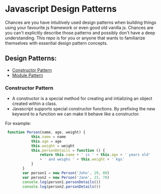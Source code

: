 # Javascript Design Patterns
Chances are you have intuitively used design patterns when building things using your favourite js framework or even good old vanilla js. Chances are you can't explicitly describe those patterns and possibly don't have a deep understanding. This repo is for you or anyone that wants to familiarize themselves with essential design pattern concepts.
## Design Patterns:
- [Constructor Pattern](#constructor-pattern)
- [Module Pattern](#module)
### Constructor Pattern
- A constructor is a special method for creating and intializing an object created within a class.
- Javascript supports special constructor functions. By prefixing the new keyword to a function we can make it behave like a constructor.

For example:
```javascript
 function Person(name, age, weight) {
            this.name = name
            this.age = age
            this.weight = weight
            this.personDetails = function () {
                return this.name + ' is ' + this.age + ' years old' 
                + ' and weighs ' + this.weight + ' kgs'
            }
        }
        var person1 = new Person('John', 29, 80)
        var person2 = new Person('Jane', 23, 70)
        console.log(person1.personDetails())
        console.log(person2.personDetails())
```

